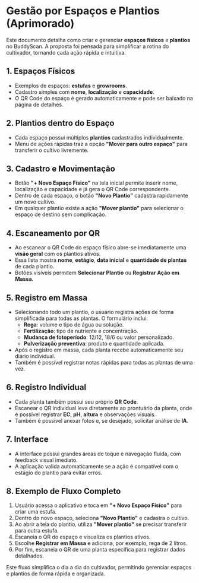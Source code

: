 # Gestão por Espaços e Plantios (Aprimorado)

Este documento detalha como criar e gerenciar **espaços físicos** e **plantios** no BuddyScan. A proposta foi pensada para simplificar a rotina do cultivador, tornando cada ação rápida e intuitiva.

## 1. Espaços Físicos
- Exemplos de espaços: **estufas** e **growrooms**.
- Cadastro simples com **nome**, **localização** e **capacidade**.
- O QR Code do espaço é gerado automaticamente e pode ser baixado na página de detalhes.

## 2. Plantios dentro do Espaço
- Cada espaço possui múltiplos **plantios** cadastrados individualmente.
- Menu de ações rápidas traz a opção **"Mover para outro espaço"** para transferir o cultivo livremente.

## 3. Cadastro e Movimentação
- Botão **"+ Novo Espaço Físico"** na tela inicial permite inserir nome, localização e capacidade e já gera o QR Code correspondente.
- Dentro de cada espaço, o botão **"Novo Plantio"** cadastra rapidamente um novo cultivo.
- Em qualquer plantio existe a ação **"Mover plantio"** para selecionar o espaço de destino sem complicação.

## 4. Escaneamento por QR
- Ao escanear o QR Code do espaço físico abre-se imediatamente uma **visão geral** com os plantios ativos.
- Essa lista mostra **nome**, **estágio**, **data inicial** e **quantidade de plantas** de cada plantio.
- Botões visíveis permitem **Selecionar Plantio** ou **Registrar Ação em Massa**.

## 5. Registro em Massa
- Selecionando todo um plantio, o usuário registra ações de forma simplificada para todas as plantas. O formulário inclui:
  - **Rega**: volume e tipo de água ou solução.
  - **Fertilização**: tipo de nutriente e concentração.
  - **Mudança de fotoperíodo**: 12/12, 18/6 ou valor personalizado.
  - **Pulverização preventiva**: produto e quantidade aplicada.
- Após o registro em massa, cada planta recebe automaticamente seu diário individual.
 - Também é possível registrar notas rápidas para todas as plantas de uma vez.

## 6. Registro Individual
- Cada planta também possui seu próprio **QR Code**.
- Escanear o QR individual leva diretamente ao prontuário da planta, onde é possível registrar **EC**, **pH**, **altura** e observações visuais.
- Também é possível anexar fotos e, se desejado, solicitar análise de **IA**.

## 7. Interface
- A interface possui grandes áreas de toque e navegação fluida, com feedback visual imediato.
- A aplicação valida automaticamente se a ação é compatível com o estágio do plantio para evitar erros.

## 8. Exemplo de Fluxo Completo
1. Usuário acessa o aplicativo e toca em **"+ Novo Espaço Físico"** para criar uma estufa.
2. Dentro do novo espaço, seleciona **"Novo Plantio"** e cadastra o cultivo.
3. Ao abrir a tela do plantio, utiliza **"Mover plantio"** se precisar transferir para outra estufa.
4. Escaneia o QR do espaço e visualiza os plantios ativos.
5. Escolhe **Registrar em Massa** e adiciona, por exemplo, rega de 2 litros.
6. Por fim, escaneia o QR de uma planta específica para registrar dados detalhados.

Este fluxo simplifica o dia a dia do cultivador, permitindo gerenciar espaços e plantios de forma rápida e organizada.
